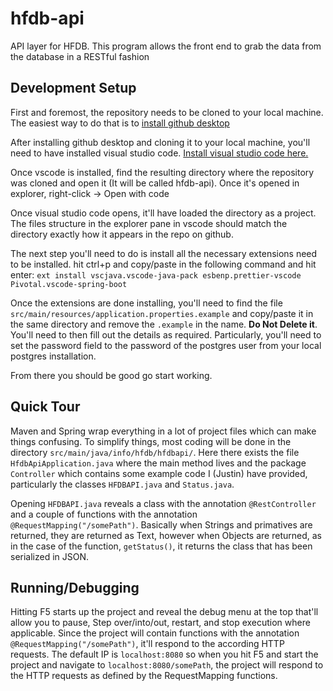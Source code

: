 # hfdb-api
API layer for HFDB. This program allows the front end to grab the data from the database in a RESTful fashion

## Development Setup
First and foremost, the repository needs to be cloned to your local machine. The easiest way to do that is to [install github desktop](https://desktop.github.com/)

After installing github desktop and cloning it to your local machine, you'll need to have installed visual studio code. [Install visual studio code here.](https://code.visualstudio.com/)

Once vscode is installed, find the resulting directory where the repository was cloned and open it (It will be called hfdb-api). Once it's opened in explorer, right-click -> Open with code

Once visual studio code opens, it'll have loaded the directory as a project. The files structure in the explorer pane in vscode should match the directory exactly how it appears in the repo on github.

The next step you'll need to do is install all the necessary extensions need to be installed. hit ctrl+p and copy/paste in the following command and hit enter:
`ext install vscjava.vscode-java-pack esbenp.prettier-vscode Pivotal.vscode-spring-boot`

Once the extensions are done installing, you'll need to find the file `src/main/resources/application.properties.example` and copy/paste it in the same directory and remove the `.example` in the name. **Do Not Delete it**. You'll need to then fill out the details as required. Particularly, you'll need to set the password field to the password of the postgres user from your local postgres installation.

From there you should be good go start working.

## Quick Tour

Maven and Spring wrap everything in a lot of project files which can make things confusing. To simplify things, most coding will be done in the directory `src/main/java/info/hfdb/hfdbapi/`.
Here there exists the file `HfdbApiApplication.java` where the main method lives and the package `Controller` which contains some example code I (Justin) have provided, particularly the classes `HFDBAPI.java` and `Status.java`.

Opening `HFDBAPI.java` reveals a class with the annotation `@RestController` and a couple of functions with the annotation `@RequestMapping("/somePath")`.
Basically when Strings and primatives are returned, they are returned as Text, however when Objects are returned, as in the case of the function, `getStatus()`,
it returns the class that has been serialized in JSON.

## Running/Debugging
Hitting F5 starts up the project and reveal the debug menu at the top that'll allow you to pause, Step over/into/out, restart, and stop execution where applicable.
Since the project will contain functions with the annotation `@RequestMapping("/somePath")`, it'll respond to the according HTTP requests. The default IP is `localhost:8080`
so when you hit F5 and start the project and navigate to `localhost:8080/somePath`, the project will respond to the HTTP requests as defined by the RequestMapping functions.
